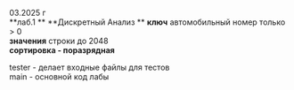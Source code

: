 03.2025 г  
**лаб.1 ** 
**Дискретный Анализ ** 
**ключ** автомобильный номер только > 0  
**значения** строки до 2048  
**сортировка - поразрядная**  
  
tester - делает входные файлы для тестов  
main - основной код лабы  
